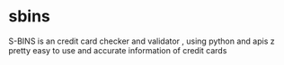 # sbins
S-BINS is an credit card checker and validator , using python and apis z pretty easy to use and accurate information of credit cards
